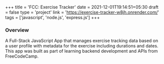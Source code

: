 +++
title = 'FCC: Exercise Tracker'
date = 2021-12-01T19:14:51+05:30
draft = false
type = 'project'
link = 'https://exercise-tracker-w8jh.onrender.com/'
tags = ['javascript', 'node.js', 'express.js']
+++

### Overview

A Full-Stack JavaScript App that manages exercise tracking data based on a user profile with metadata for the exercise including durations and dates. This app was built as part of learning backend development and APIs from FreeCodeCamp.
